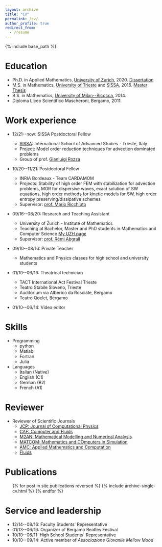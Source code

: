 ```yaml
---
layout: archive
title: "CV"
permalink: /cv/
author_profile: true
redirect_from:
  - /resume
---
```


{% include base_path %}

Education
======
* Ph.D. in Applied Mathematics, [University of Zurich](https://www.math.uzh.ch), 2020. [Dissertation](http://accdavlo.github.io/files/theses/TorloPhDThesisOneSided.pdf)
* M.S. in Mathematics, [University of Trieste](https://www.units.it) and [SISSA](https://www.sissa.it), 2016. [Master Thesis](http://accdavlo.github.io/files/theses/TorloMasterThesis.pdf)
* B.S. in Mathematics, [University of Milan--Bicocca](https://www.unimib.it), 2014.
* Diploma Liceo Scientifico Mascheroni, Bergamo, 2011.

Work experience
======
* 12/21--now: SISSA Postdoctoral Fellow
  * [SISSA](https://www.sissa.it): International School of Advanced Studies - Trieste, Italy
  * Project: Model order reduction techniques for advection dominated problems
  * Group of prof. [Gianluigi Rozza](https://people.sissa.it/~grozza/) 
* 10/20--11/21: Postdoctoral Fellow
  * INRIA Bordeaux - Team CARDAMOM
  * Projects: Stability of high order FEM with stabilization for advection problems, MOR for dispersive waves, exact solution of SW equations, high order methods for kinetic models for SW, high order entropy preserving/dissipative schemes
  * Supervisor: [prof. Mario Ricchiuto](https://team.inria.fr/cardamom/marioricchiuto/)

* 09/16--08/20: Research and Teaching Assistant
  * University of Zurich - Institute of Mathematics
  * Teaching at Bachelor, Master and PhD students in Mathematics and Computer Science [My UZH page](https://www.math.uzh.ch/index.php?id=people&semId=40&key1=13063)
  * Supervisor: [prof. Rémi Abgrall](https://www.math.uzh.ch/index.php?id=people&key1=8882)

* 09/10--08/16: Private Teacher
  * Mathematics and Physics classes for high school and university students

* 01/10--06/16: Theatrical technician
  * TACT International Act Festival Trieste
  * Teatro Stabile Sloveno, Trieste
  * Auditorium via Alberico da Rosciate, Bergamo
  * Teatro Qoelet, Bergamo
  
* 01/10--06/14: Video editor
  
  
Skills
======
* Programming
  * python
  * Matlab
  * Fortran
  * Julia
* Languages
  * Italian (Native)
  * English (C1)
  * German (B2)
  * French (A1)

Reviewer
======
* Reviewer of Scientific Journals
  * [JCP: Journal of Computational Physics](https://www.journals.elsevier.com/journal-of-computational-physics)
  * [CAF: Computer and Fluids](https://www.sciencedirect.com/journal/computers-and-fluids)
  * [M2AN: Mathematical Modelling and Numerical Analysis](https://www.esaim-m2an.org/)
  * [MATCOM: Mathematics and COmputers in Simulation](https://www.journals.elsevier.com/mathematics-and-computers-in-simulation)
  * [AMC: Applied Mathematics and Computation](https://www.journals.elsevier.com/applied-mathematics-and-computation)
  * [Fluids](https://www.mdpi.com/journal/fluids)

Publications
======
  <ul>{% for post in site.publications reversed %}
    {% include archive-single-cv.html %}
  {% endfor %}</ul>
  

Service and leadership
======
* 12/14--08/16: Faculty Students' Representative
* 01/13--06/16: Organizer of Bergamo Beatles Festival
* 10/10--06/11: High School Students' Representative
* 10/10--09/14: Active member of *Associazione Giovanile Mellow Mood*
